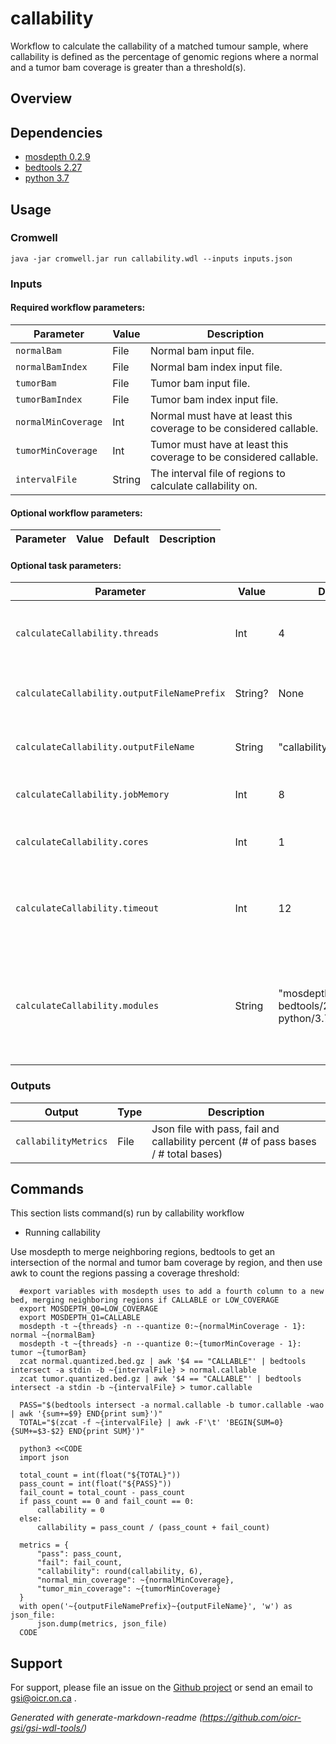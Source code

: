 # callability

Workflow to calculate the callability of a matched tumour sample, where callability is defined as the percentage of genomic regions where a normal and a tumor bam coverage is greater than a threshold(s).

## Overview

## Dependencies

* [mosdepth 0.2.9](https://github.com/brentp/mosdepth)
* [bedtools 2.27](https://bedtools.readthedocs.io/en/latest/)
* [python 3.7](https://www.python.org)


## Usage

### Cromwell
```
java -jar cromwell.jar run callability.wdl --inputs inputs.json
```

### Inputs

#### Required workflow parameters:
Parameter|Value|Description
---|---|---
`normalBam`|File|Normal bam input file.
`normalBamIndex`|File|Normal bam index input file.
`tumorBam`|File|Tumor bam input file.
`tumorBamIndex`|File|Tumor bam index input file.
`normalMinCoverage`|Int|Normal must have at least this coverage to be considered callable.
`tumorMinCoverage`|Int|Tumor must have at least this coverage to be considered callable.
`intervalFile`|String|The interval file of regions to calculate callability on.


#### Optional workflow parameters:
Parameter|Value|Default|Description
---|---|---|---


#### Optional task parameters:
Parameter|Value|Default|Description
---|---|---|---
`calculateCallability.threads`|Int|4|The number of threads to run mosdepth with.
`calculateCallability.outputFileNamePrefix`|String?|None|Output files will be prefixed with this.
`calculateCallability.outputFileName`|String|"callability_metrics.json"|Output callability metrics file name.
`calculateCallability.jobMemory`|Int|8|Memory allocated to job (in GB).
`calculateCallability.cores`|Int|1|The number of cores to allocate to the job.
`calculateCallability.timeout`|Int|12|Maximum amount of time (in hours) the task can run for.
`calculateCallability.modules`|String|"mosdepth/0.2.9 bedtools/2.27 python/3.7"|Environment module name and version to load (space separated) before command execution.


### Outputs

Output | Type | Description
---|---|---
`callabilityMetrics`|File|Json file with pass, fail and callability percent (# of pass bases / # total bases)


## Commands
 This section lists command(s) run by callability workflow
 
 * Running callability
 
 Use mosdepth to merge neighboring regions, bedtools to get an intersection of the normal and tumor bam coverage by region,
 and then use awk to count the regions passing a coverage threshold:
 ```
   #export variables with mosdepth uses to add a fourth column to a new bed, merging neighboring regions if CALLABLE or LOW_COVERAGE
   export MOSDEPTH_Q0=LOW_COVERAGE
   export MOSDEPTH_Q1=CALLABLE
   mosdepth -t ~{threads} -n --quantize 0:~{normalMinCoverage - 1}: normal ~{normalBam}
   mosdepth -t ~{threads} -n --quantize 0:~{tumorMinCoverage - 1}: tumor ~{tumorBam}
   zcat normal.quantized.bed.gz | awk '$4 == "CALLABLE"' | bedtools intersect -a stdin -b ~{intervalFile} > normal.callable
   zcat tumor.quantized.bed.gz | awk '$4 == "CALLABLE"' | bedtools intersect -a stdin -b ~{intervalFile} > tumor.callable
 
   PASS="$(bedtools intersect -a normal.callable -b tumor.callable -wao | awk '{sum+=$9} END{print sum}')"
   TOTAL="$(zcat -f ~{intervalFile} | awk -F'\t' 'BEGIN{SUM=0}{SUM+=$3-$2} END{print SUM}')"
 
   python3 <<CODE
   import json
 
   total_count = int(float("${TOTAL}"))
   pass_count = int(float("${PASS}"))
   fail_count = total_count - pass_count
   if pass_count == 0 and fail_count == 0:
       callability = 0
   else:
       callability = pass_count / (pass_count + fail_count)
 
   metrics = {
       "pass": pass_count,
       "fail": fail_count,
       "callability": round(callability, 6),
       "normal_min_coverage": ~{normalMinCoverage},
       "tumor_min_coverage": ~{tumorMinCoverage}
   }
   with open('~{outputFileNamePrefix}~{outputFileName}', 'w') as json_file:
       json.dump(metrics, json_file)
   CODE
 ```
 ## Support

For support, please file an issue on the [Github project](https://github.com/oicr-gsi) or send an email to gsi@oicr.on.ca .

_Generated with generate-markdown-readme (https://github.com/oicr-gsi/gsi-wdl-tools/)_
